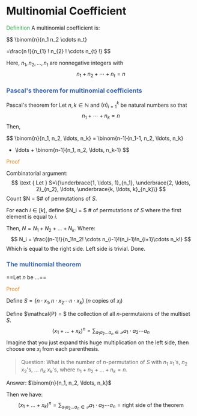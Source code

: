 # Multinomial Coefficient

<span style="color:#28a745">Definition</span> A multinomial coefficient is:

$$
\binom{n}{n_1 n_2 \cdots n_t}

=\frac{n !}{n_{1} ! n_{2} ! \cdots n_{t} !}
$$

Here, $n_1, n_2, \ldots, n_t$ are nonnegative integers with
$$
n_1+n_2+\cdots+n_t=n
$$


### <span style="color:#3c66b5">Pascal's theorem for multinomial coefficients</span>

Pascal's theorem for
Let $n, k \in \mathbb{N}$ and $(n)_{i=1}^k$ be natural numbers so that
$$
n_1+\cdots+n_k=n
$$
Then,

$$
\binom{n}{n_1, n_2, \ldots, n_k} = 
\binom{n-1}{n_1-1, n_2, \ldots, n_k}
+ \ldots + 
\binom{n-1}{n_1, n_2, \ldots, n_k-1}
$$





<span style="color:#eb861c">Proof</span>

Combinatorial argument: 
$$
\text { Let } S=\{\underbrace{1, \ldots, 1}_{n_1}, \underbrace{2, \ldots, 2}_{n_2}, \ldots, \underbrace{k, \ldots, k}_{n_k}\}
$$
Count $N = $# of permutations of $S$.

For each $i \in [k]$, define $N_i = $ # of permutations of $S$ where the first element is equal to $i$. 

Then, $N = N_1 + N_2 + \ldots + N_k$. Where:
$$
N_i = \frac{(n-1)!}{n_1!n_2! \cdots n_{i-1}!(n_i-1)!n_{i+1}\cdots n_k!}
$$
Which is equal to the right side. Left side is trivial. Done.



### <span style="color:#3c66b5">The multinomial theorem</span>

==Let $n$ be ...==

<span style="color:#eb861c">Proof</span>

Define $S = \{n\cdot x_1, n\cdot x_2 \cdots n\cdot x_k\}$ ($n$ copies of $x_i$)

Define $\mathcal{P} = $ the collection of all $n$-permutaions of the multiset $S$. 
$$
(x_1 + \ldots + x_k)^n = \sum_{a_1a_2\ldots a_n \in \mathcal{P}} a_1 \cdot a_2 \cdots a_n
$$
Imagine that you just expand this huge multiplication on the left side, then choose one $x_i$ from each parenthesis.

> Question: What is the number of $n$-permutation of $S$ with $n_1$ $x_1$'s, $n_2$ $x_2$'s, ... $n_k$ $x_k$'s, where $n_1 + n_2 + \ldots + n_k = n$.

Answer: $\binom{n}{n_1, n_2, \ldots, n_k}$

Then we have: 
$$
(x_1 + \ldots + x_k)^n = \sum_{a_1a_2\ldots a_n \in \mathcal{P}} a_1 \cdot a_2 \cdots a_n = \text{right side of the theorem}
$$





